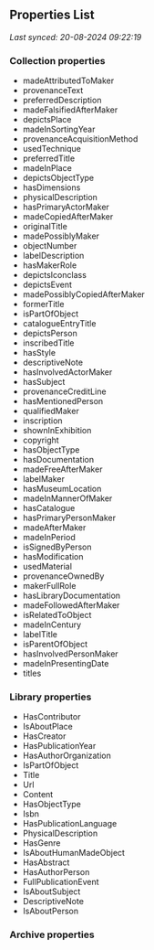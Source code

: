 ## Properties List

_Last synced: 20-08-2024 09:22:19_

### Collection properties
- madeAttributedToMaker
- provenanceText
- preferredDescription
- madeFalsifiedAfterMaker
- depictsPlace
- madeInSortingYear
- provenanceAcquisitionMethod
- usedTechnique
- preferredTitle
- madeInPlace
- depictsObjectType
- hasDimensions
- physicalDescription
- hasPrimaryActorMaker
- madeCopiedAfterMaker
- originalTitle
- madePossiblyMaker
- objectNumber
- labelDescription
- hasMakerRole
- depictsIconclass
- depictsEvent
- madePossiblyCopiedAfterMaker
- formerTitle
- isPartOfObject
- catalogueEntryTitle
- depictsPerson
- inscribedTitle
- hasStyle
- descriptiveNote
- hasInvolvedActorMaker
- hasSubject
- provenanceCreditLine
- hasMentionedPerson
- qualifiedMaker
- inscription
- shownInExhibition
- copyright
- hasObjectType
- hasDocumentation
- madeFreeAfterMaker
- labelMaker
- hasMuseumLocation
- madeInMannerOfMaker
- hasCatalogue
- hasPrimaryPersonMaker
- madeAfterMaker
- madeInPeriod
- isSignedByPerson
- hasModification
- usedMaterial
- provenanceOwnedBy
- makerFullRole
- hasLibraryDocumentation
- madeFollowedAfterMaker
- isRelatedToObject
- madeInCentury
- labelTitle
- isParentOfObject
- hasInvolvedPersonMaker
- madeInPresentingDate
- titles
### Library properties
- HasContributor
- IsAboutPlace
- HasCreator
- HasPublicationYear
- HasAuthorOrganization
- IsPartOfObject
- Title
- Url
- Content
- HasObjectType
- Isbn
- HasPublicationLanguage
- PhysicalDescription
- HasGenre
- IsAboutHumanMadeObject
- HasAbstract
- HasAuthorPerson
- FullPublicationEvent
- IsAboutSubject
- DescriptiveNote
- IsAboutPerson
### Archive properties
